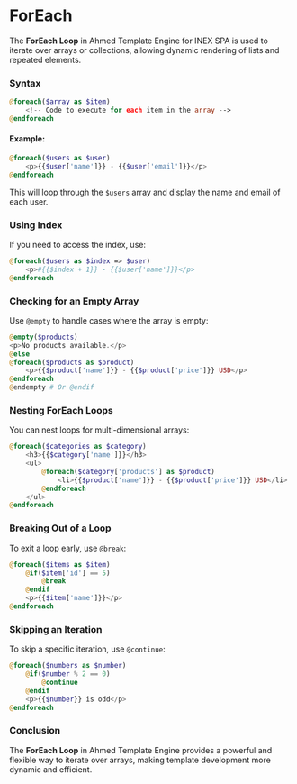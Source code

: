 # ForEach

The **ForEach Loop** in Ahmed Template Engine for INEX SPA is used to iterate over arrays or collections, allowing dynamic rendering of lists and repeated elements.

### Syntax

```php
@foreach($array as $item)
    <!-- Code to execute for each item in the array -->
@endforeach
```

#### Example:

```php
@foreach($users as $user)
    <p>{{$user['name']}} - {{$user['email']}}</p>
@endforeach
```

This will loop through the `$users` array and display the name and email of each user.

### Using Index

If you need to access the index, use:

```php
@foreach($users as $index => $user)
    <p>#{{$index + 1}} - {{$user['name']}}</p>
@endforeach
```

### Checking for an Empty Array

Use `@empty` to handle cases where the array is empty:

```php
@empty($products)
<p>No products available.</p>
@else
@foreach($products as $product)
    <p>{{$product['name']}} - {{$product['price']}} USD</p>
@endforeach
@endempty # Or @endif
```

### Nesting ForEach Loops

You can nest loops for multi-dimensional arrays:

```php
@foreach($categories as $category)
    <h3>{{$category['name']}}</h3>
    <ul>
        @foreach($category['products'] as $product)
            <li>{{$product['name']}} - {{$product['price']}} USD</li>
        @endforeach
    </ul>
@endforeach
```

### Breaking Out of a Loop

To exit a loop early, use `@break`:

```php
@foreach($items as $item)
    @if($item['id'] == 5)
        @break
    @endif
    <p>{{$item['name']}}</p>
@endforeach
```

### Skipping an Iteration

To skip a specific iteration, use `@continue`:

```php
@foreach($numbers as $number)
    @if($number % 2 == 0)
        @continue
    @endif
    <p>{{$number}} is odd</p>
@endforeach
```

### Conclusion

The **ForEach Loop** in Ahmed Template Engine provides a powerful and flexible way to iterate over arrays, making template development more dynamic and efficient.
